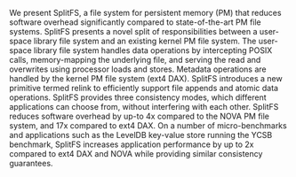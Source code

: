 We present SplitFS, a file system for persistent memory (PM) that
reduces software overhead significantly compared to state-of-the-art
PM file systems. SplitFS presents a novel split of responsibilities
between a user-space library file system and an existing kernel PM
file system. The user-space library file system handles data
operations by intercepting POSIX calls, memory-mapping the underlying
file, and serving the read and overwrites using processor loads and
stores. Metadata operations are handled by the kernel PM file system
(ext4 DAX). SplitFS introduces a new primitive termed relink to
efficiently support file appends and atomic data operations. SplitFS
provides three consistency modes, which different applications can
choose from, without interfering with each other. SplitFS reduces
software overhead by up-to 4x compared to the NOVA PM file system, and
17x compared to ext4 DAX. On a number of micro-benchmarks and
applications such as the LevelDB key-value store running the YCSB
benchmark, SplitFS increases application performance by up to 2x
compared to ext4 DAX and NOVA while providing similar consistency
guarantees.